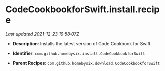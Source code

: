 # CodeCookbookforSwift.install.recipe

_Last updated 2021-12-23 19:58:07Z_

- **Description**: Installs the latest version of Code Cookbook for Swift.

- **Identifier**: `com.github.homebysix.install.CodeCookbookforSwift`

- **Parent Recipes**: `com.github.homebysix.download.CodeCookbookforSwift`